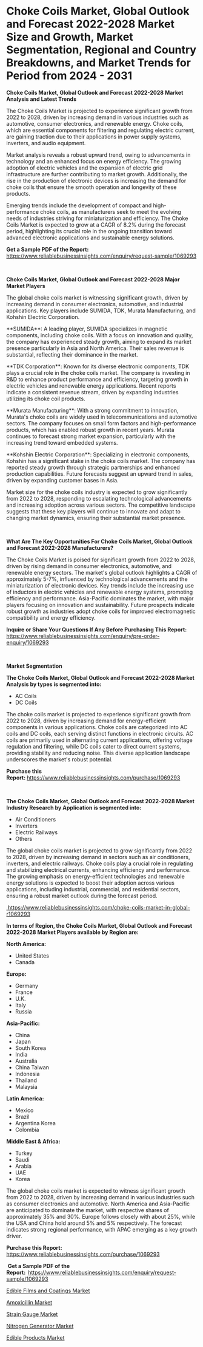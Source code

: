 <p><h1>Choke Coils Market, Global Outlook and Forecast 2022-2028 Market Size and Growth, Market Segmentation, Regional and Country Breakdowns, and Market Trends for Period from 2024 -  2031</h1></p><p><strong>Choke Coils Market, Global Outlook and Forecast 2022-2028 Market Analysis and Latest Trends</strong></p>
<p><p>The Choke Coils Market is projected to experience significant growth from 2022 to 2028, driven by increasing demand in various industries such as automotive, consumer electronics, and renewable energy. Choke coils, which are essential components for filtering and regulating electric current, are gaining traction due to their applications in power supply systems, inverters, and audio equipment.</p><p>Market analysis reveals a robust upward trend, owing to advancements in technology and an enhanced focus on energy efficiency. The growing adoption of electric vehicles and the expansion of electric grid infrastructure are further contributing to market growth. Additionally, the rise in the production of electronic devices is increasing the demand for choke coils that ensure the smooth operation and longevity of these products.</p><p>Emerging trends include the development of compact and high-performance choke coils, as manufacturers seek to meet the evolving needs of industries striving for miniaturization and efficiency. The Choke Coils Market is expected to grow at a CAGR of 8.2% during the forecast period, highlighting its crucial role in the ongoing transition toward advanced electronic applications and sustainable energy solutions.</p></p>
<p><strong>Get a Sample PDF of the Report:&nbsp;</strong> <a href="https://www.reliablebusinessinsights.com/enquiry/request-sample/1069293">https://www.reliablebusinessinsights.com/enquiry/request-sample/1069293</a></p>
<p>&nbsp;</p>
<p><strong>Choke Coils Market, Global Outlook and Forecast 2022-2028 Major Market Players</strong></p>
<p><p>The global choke coils market is witnessing significant growth, driven by increasing demand in consumer electronics, automotive, and industrial applications. Key players include SUMIDA, TDK, Murata Manufacturing, and Kohshin Electric Corporation.</p><p>**SUMIDA**: A leading player, SUMIDA specializes in magnetic components, including choke coils. With a focus on innovation and quality, the company has experienced steady growth, aiming to expand its market presence particularly in Asia and North America. Their sales revenue is substantial, reflecting their dominance in the market.</p><p>**TDK Corporation**: Known for its diverse electronic components, TDK plays a crucial role in the choke coils market. The company is investing in R&D to enhance product performance and efficiency, targeting growth in electric vehicles and renewable energy applications. Recent reports indicate a consistent revenue stream, driven by expanding industries utilizing its choke coil products.</p><p>**Murata Manufacturing**: With a strong commitment to innovation, Murata's choke coils are widely used in telecommunications and automotive sectors. The company focuses on small form factors and high-performance products, which has enabled robust growth in recent years. Murata continues to forecast strong market expansion, particularly with the increasing trend toward embedded systems.</p><p>**Kohshin Electric Corporation**: Specializing in electronic components, Kohshin has a significant stake in the choke coils market. The company has reported steady growth through strategic partnerships and enhanced production capabilities. Future forecasts suggest an upward trend in sales, driven by expanding customer bases in Asia.</p><p>Market size for the choke coils industry is expected to grow significantly from 2022 to 2028, responding to escalating technological advancements and increasing adoption across various sectors. The competitive landscape suggests that these key players will continue to innovate and adapt to changing market dynamics, ensuring their substantial market presence.</p></p>
<p>&nbsp;</p>
<p><strong>What Are The Key Opportunities For Choke Coils Market, Global Outlook and Forecast 2022-2028 Manufacturers?</strong></p>
<p><p>The Choke Coils Market is poised for significant growth from 2022 to 2028, driven by rising demand in consumer electronics, automotive, and renewable energy sectors. The market's global outlook highlights a CAGR of approximately 5-7%, influenced by technological advancements and the miniaturization of electronic devices. Key trends include the increasing use of inductors in electric vehicles and renewable energy systems, promoting efficiency and performance. Asia-Pacific dominates the market, with major players focusing on innovation and sustainability. Future prospects indicate robust growth as industries adopt choke coils for improved electromagnetic compatibility and energy efficiency.</p></p>
<p><strong>Inquire or Share Your Questions If Any Before Purchasing This Report:</strong> <a href="https://www.reliablebusinessinsights.com/enquiry/pre-order-enquiry/1069293">https://www.reliablebusinessinsights.com/enquiry/pre-order-enquiry/1069293</a></p>
<p>&nbsp;</p>
<p><strong>Market Segmentation</strong></p>
<p><strong>The Choke Coils Market, Global Outlook and Forecast 2022-2028 Market Analysis by types is segmented into:</strong></p>
<p><ul><li>AC Coils</li><li>DC Coils</li></ul></p>
<p><p>The choke coils market is projected to experience significant growth from 2022 to 2028, driven by increasing demand for energy-efficient components in various applications. Choke coils are categorized into AC coils and DC coils, each serving distinct functions in electronic circuits. AC coils are primarily used in alternating current applications, offering voltage regulation and filtering, while DC coils cater to direct current systems, providing stability and reducing noise. This diverse application landscape underscores the market's robust potential.</p></p>
<p><strong>Purchase this Report:&nbsp;</strong><a href="https://www.reliablebusinessinsights.com/purchase/1069293">https://www.reliablebusinessinsights.com/purchase/1069293</a></p>
<p>&nbsp;</p>
<p><strong>The Choke Coils Market, Global Outlook and Forecast 2022-2028 Market Industry Research by Application is segmented into:</strong></p>
<p><ul><li>Air Conditioners</li><li>Inverters</li><li>Electric Railways</li><li>Others</li></ul></p>
<p><p>The global choke coils market is projected to grow significantly from 2022 to 2028, driven by increasing demand in sectors such as air conditioners, inverters, and electric railways. Choke coils play a crucial role in regulating and stabilizing electrical currents, enhancing efficiency and performance. The growing emphasis on energy-efficient technologies and renewable energy solutions is expected to boost their adoption across various applications, including industrial, commercial, and residential sectors, ensuring a robust market outlook during the forecast period.</p></p>
<p><a href="https://www.reliablebusinessinsights.com/choke-coils-market-in-global-r1069293">&nbsp;https://www.reliablebusinessinsights.com/choke-coils-market-in-global-r1069293</a></p>
<p><strong>In terms of Region, the Choke Coils Market, Global Outlook and Forecast 2022-2028 Market Players available by Region are:</strong></p>
<p>
    <p> <strong> North America: </strong>
        <ul>
            <li>United States</li>
            <li>Canada</li>
        </ul>
        </p> 
    <p> <strong> Europe: </strong>
        <ul>
            <li>Germany</li>
            <li>France</li>
            <li>U.K.</li>
            <li>Italy</li>
            <li>Russia</li>
        </ul>
        </p> 
    <p> <strong> Asia-Pacific: </strong>
        <ul>
            <li>China</li>
            <li>Japan</li>
            <li>South Korea</li>
            <li>India</li>
            <li>Australia</li>
            <li>China Taiwan</li>
            <li>Indonesia</li>
            <li>Thailand</li>
            <li>Malaysia</li>
        </ul>
        </p> 
    <p> <strong> Latin America: </strong>
        <ul>
            <li>Mexico</li>
            <li>Brazil</li>
            <li>Argentina Korea</li>
            <li>Colombia</li>
        </ul>
        </p> 
    <p> <strong> Middle East & Africa: </strong>
        <ul>
            <li>Turkey</li>
            <li>Saudi</li>
            <li>Arabia</li>
            <li>UAE</li>
            <li>Korea</li>
        </ul>
    </p>
    </p>
<p><p>The global choke coils market is expected to witness significant growth from 2022 to 2028, driven by increasing demand in various industries such as consumer electronics and automotive. North America and Asia-Pacific are anticipated to dominate the market, with respective shares of approximately 35% and 30%. Europe follows closely with about 25%, while the USA and China hold around 5% and 5% respectively. The forecast indicates strong regional performance, with APAC emerging as a key growth driver.</p></p>
<p><strong>Purchase this Report: </strong><a href="https://www.reliablebusinessinsights.com/purchase/1069293">https://www.reliablebusinessinsights.com/purchase/1069293</a></p>
<p>&nbsp;<strong>Get a Sample PDF of the Report:&nbsp;&nbsp;</strong><a href="https://www.reliablebusinessinsights.com/enquiry/request-sample/1069293">https://www.reliablebusinessinsights.com/enquiry/request-sample/1069293</a></p>
<p><strong></strong></p>
<p><p><a href="https://www.linkedin.com/pulse/edible-films-coatings-market-investigation-industry-dx8qc?trackingId=EQQp6ERnTimqyAUDE8prTQ%3D%3D">Edible Films and Coatings Market</a></p><p><a href="https://www.linkedin.com/pulse/amoxicillin-market-strategic-insights-product-evolution-segmentation-wfwoe?trackingId=P5CpyNq0TMSpx1MKWf%2Fe8w%3D%3D">Amoxicillin Market</a></p><p><a href="https://www.linkedin.com/pulse/strain-gauge-market-size-share-trends-analysis-report-suvee?trackingId=PRG%2BnRHFSSGjaOXqRSOwKg%3D%3D">Strain Gauge Market</a></p><p><a href="https://www.linkedin.com/pulse/nitrogen-generator-market-size-growing-cagr-97-report-9ef7e?trackingId=X7z1CC69QumBsWMfWUwMYg%3D%3D">Nitrogen Generator Market</a></p><p><a href="https://www.linkedin.com/pulse/edible-products-industry-analysis-report-its-market-size-growing-mvuuc?trackingId=pmMfFiE2Tkudld3boMQoDA%3D%3D">Edible Products Market</a></p></p>